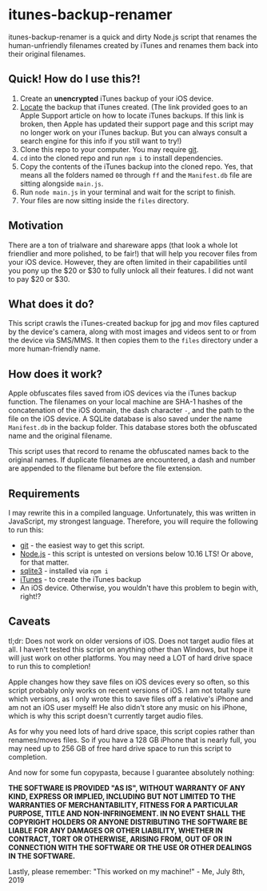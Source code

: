 # itunes-backup-renamer

itunes-backup-renamer is a quick and dirty Node.js script that renames the human-unfriendly filenames created by iTunes and renames them back into their original filenames.

## Quick!  How do I use this?!

1. Create an **unencrypted** iTunes backup of your iOS device.
1. [Locate](https://support.apple.com/en-us/HT204215) the backup that iTunes created.  (The link provided goes to an Apple Support article on how to locate iTunes backups.  If this link is broken, then Apple has updated their support page and this script may no longer work on your iTunes backup.  But you can always consult a search engine for this info if you still want to try!)
1. Clone this repo to your computer.  You may require [git](https://git-scm.com/).
1. `cd` into the cloned repo and run `npm i` to install dependencies.
1. Copy the contents of the iTunes backup into the cloned repo.  Yes, that means all the folders named `00` through `ff` and the `Manifest.db` file are sitting alongside `main.js`.
1. Run `node main.js` in your terminal and wait for the script to finish.
1. Your files are now sitting inside the `files` directory.

## Motivation
There are a ton of trialware and shareware apps (that look a whole lot friendlier and more polished, to be fair!) that will help you recover files from your iOS device.  However, they are often limited in their capabilities until you pony up the $20 or $30 to fully unlock all their features.  I did not want to pay $20 or $30.

## What does it do?

This script crawls the iTunes-created backup for jpg and mov files captured by the device's camera, along with most images and videos sent to or from the device via SMS/MMS.  It then copies them to the `files` directory under a more human-friendly name.

## How does it work?

Apple obfuscates files saved from iOS devices via the iTunes backup function.  The filenames on your local machine are SHA-1 hashes of the concatenation of the iOS domain, the dash character `-`, and the path to the file on the iOS device.  A SQLite database is also saved under the name `Manifest.db` in the backup folder.  This database stores both the obfuscated name and the original filename.

This script uses that record to rename the obfuscated names back to the original names.  If duplicate filenames are encountered, a dash and number are appended to the filename but before the file extension.

## Requirements

I may rewrite this in a compiled language.  Unfortunately, this was written in JavaScript, my strongest language.  Therefore, you will require the following to run this:
* [git](https://git-scm.com/) - the easiest way to get this script.
* [Node.js](https://nodejs.org/) - this script is untested on versions below 10.16 LTS!  Or above, for that matter.
* [sqlite3](https://www.npmjs.com/package/sqlite3) - installed via `npm i`
* [iTunes](https://www.apple.com/itunes/download/) - to create the iTunes backup
* An iOS device.  Otherwise, you wouldn't have this problem to begin with, right!?

## Caveats

tl;dr:  Does not work on older versions of iOS.  Does not target audio files at all.  I haven't tested this script on anything other than Windows, but hope it will just work on other platforms.  You may need a LOT of hard drive space to run this to completion!

Apple changes how they save files on iOS devices every so often, so this script probably only works on recent versions of iOS.  I am not totally sure which versions, as I only wrote this to save files off a relative's iPhone and am not an iOS user myself!  He also didn't store any music on his iPhone, which is why this script doesn't currently target audio files.

As for why you need lots of hard drive space, this script copies rather than renames/moves files.  So if you have a 128 GB iPhone that is nearly full, you may need up to 256 GB of free hard drive space to run this script to completion.

And now for some fun copypasta, because I guarantee absolutely nothing:

**THE SOFTWARE IS PROVIDED "AS IS", WITHOUT WARRANTY OF ANY KIND, EXPRESS OR IMPLIED, INCLUDING BUT NOT LIMITED TO THE WARRANTIES OF MERCHANTABILITY, FITNESS FOR A PARTICULAR PURPOSE, TITLE AND NON-INFRINGEMENT. IN NO EVENT SHALL THE COPYRIGHT HOLDERS OR ANYONE DISTRIBUTING THE SOFTWARE BE LIABLE FOR ANY DAMAGES OR OTHER LIABILITY, WHETHER IN CONTRACT, TORT OR OTHERWISE, ARISING FROM, OUT OF OR IN CONNECTION WITH THE SOFTWARE OR THE USE OR OTHER DEALINGS IN THE SOFTWARE.**

Lastly, please remember:  "This worked on my machine!" - Me, July 8th, 2019